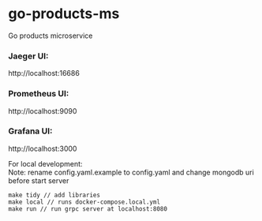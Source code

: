 # go-products-ms
Go products microservice

### Jaeger UI:

http://localhost:16686

### Prometheus UI:

http://localhost:9090

### Grafana UI:

http://localhost:3000

For local development: \
Note: rename config.yaml.example to config.yaml and change mongodb uri before start server
```
make tidy // add libraries
make local // runs docker-compose.local.yml 
make run // run grpc server at localhost:8080
```
